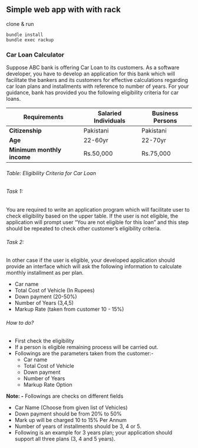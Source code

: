## Simple web app with with rack
clone & run
```
bundle install
bundle exec rackup
```
### Car Loan Calculator

Suppose ABC bank is offering Car Loan to its customers. As a software developer, you have to develop an application for this bank which will facilitate the bankers and its customers for effective calculations regarding car loan plans and installments with reference to number of years. For your guidance, bank has provided you the following eligibility criteria for car loans.

| Requirements               | Salaried Individuals | Business Persons |
|----------------------------|----------------------|------------------|
| **Citizenship**            | Pakistani            | Pakistani        |
| **Age**                    | 22-60yr              | 22-70yr          |
| **Minimum monthly income** | Rs.50,000            | Rs.75,000        |

###### Table: Eligibility Criteria for Car Loan
###### Task 1:

You are required to write an application program which will facilitate user to check eligibility
based on the upper table. If the user is not eligible, the application will prompt user “You are
not eligible for this loan” and this step should be repeated to check other customer’s eligibility
criteria.

###### Task 2:
In other case if the user is eligible, your developed application should provide an interface which
will ask the following information to calculate monthly installment as per plan.
* Car name
* Total Cost of Vehicle (In Rupees)
* Down payment (20-50%)
* Number of Years (3,4,5)
* Markup Rate (taken from customer 10 - 15%)

###### How to do?

* First check the eligibility
* If a person is eligible remaining process will be carried out.
* Followings are the parameters taken from the customer:-
    * Car name
    * Total Cost of Vehicle
    * Down payment
    * Number of Years
    * Markup Rate Option

**Note: -** Followings are checks on different fields
* Car Name (Choose from given list of Vehicles)
* Down payment should be from 20% to 50%
* Mark up will be charged 10 to 15% Per Annum
* Number of years of installments should be 3, 4 or 5.
* Following is an example for 3 years plan; your application should support all three plans
(3, 4 and 5 years).
